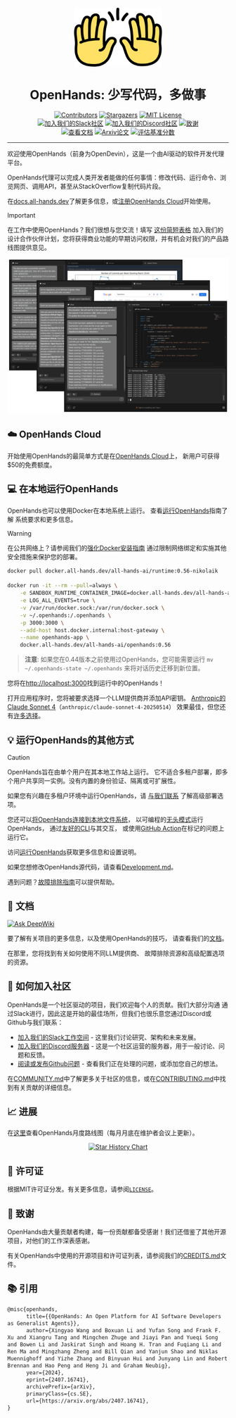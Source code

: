 
<a name="readme-top"></a>

<div align="center">
  <img src="./docs/static/img/logo.png" alt="Logo" width="200">
  <h1 align="center">OpenHands: 少写代码，多做事</h1>
</div>


<div align="center">
  <a href="https://github.com/All-Hands-AI/OpenHands/graphs/contributors"><img src="https://img.shields.io/github/contributors/All-Hands-AI/OpenHands?style=for-the-badge&color=blue" alt="Contributors"></a>
  <a href="https://github.com/All-Hands-AI/OpenHands/stargazers"><img src="https://img.shields.io/github/stars/All-Hands-AI/OpenHands?style=for-the-badge&color=blue" alt="Stargazers"></a>
  <a href="https://github.com/All-Hands-AI/OpenHands/blob/main/LICENSE"><img src="https://img.shields.io/github/license/All-Hands-AI/OpenHands?style=for-the-badge&color=blue" alt="MIT License"></a>
  <br/>
  <a href="https://dub.sh/openhands"><img src="https://img.shields.io/badge/Slack-Join%20Us-red?logo=slack&logoColor=white&style=for-the-badge" alt="加入我们的Slack社区"></a>
  <a href="https://discord.gg/ESHStjSjD4"><img src="https://img.shields.io/badge/Discord-Join%20Us-purple?logo=discord&logoColor=white&style=for-the-badge" alt="加入我们的Discord社区"></a>
  <a href="https://github.com/All-Hands-AI/OpenHands/blob/main/CREDITS.md"><img src="https://img.shields.io/badge/Project-Credits-blue?style=for-the-badge&color=FFE165&logo=github&logoColor=white" alt="致谢"></a>
  <br/>
  <a href="https://docs.all-hands.dev/usage/getting-started"><img src="https://img.shields.io/badge/Documentation-000?logo=googledocs&logoColor=FFE165&style=for-the-badge" alt="查看文档"></a>
  <a href="https://arxiv.org/abs/2407.16741"><img src="https://img.shields.io/badge/Paper%20on%20Arxiv-000?logoColor=FFE165&logo=arxiv&style=for-the-badge" alt="Arxiv论文"></a>
  <a href="https://docs.google.com/spreadsheets/d/1wOUdFCMyY6Nt0AIqF705KN4JKOWgeI4wUGUP60krXXs/edit?gid=0#gid=0"><img src="https://img.shields.io/badge/Benchmark%20score-000?logoColor=FFE165&logo=huggingface&style=for-the-badge" alt="评估基准分数"></a>
  <hr>
</div>

欢迎使用OpenHands（前身为OpenDevin），这是一个由AI驱动的软件开发代理平台。

OpenHands代理可以完成人类开发者能做的任何事情：修改代码、运行命令、浏览网页、调用API，甚至从StackOverflow复制代码片段。

在[docs.all-hands.dev](https://docs.all-hands.dev)了解更多信息，或[注册OpenHands Cloud](https://app.all-hands.dev)开始使用。

> [!IMPORTANT]
> 在工作中使用OpenHands？我们很想与您交流！填写
> [这份简短表格](https://docs.google.com/forms/d/e/1FAIpQLSet3VbGaz8z32gW9Wm-Grl4jpt5WgMXPgJ4EDPVmCETCBpJtQ/viewform)
> 加入我们的设计合作伙伴计划，您将获得商业功能的早期访问权限，并有机会对我们的产品路线图提供意见。

![应用截图](./docs/static/img/screenshot.png)

## ☁️ OpenHands Cloud
开始使用OpenHands的最简单方式是在[OpenHands Cloud](https://app.all-hands.dev)上，
新用户可获得$50的免费额度。

## 💻 在本地运行OpenHands

OpenHands也可以使用Docker在本地系统上运行。
查看[运行OpenHands](https://docs.all-hands.dev/usage/installation)指南了解
系统要求和更多信息。

> [!WARNING]
> 在公共网络上？请参阅我们的[强化Docker安装指南](https://docs.all-hands.dev/usage/runtimes/docker#hardened-docker-installation)
> 通过限制网络绑定和实施其他安全措施来保护您的部署。


```bash
docker pull docker.all-hands.dev/all-hands-ai/runtime:0.56-nikolaik

docker run -it --rm --pull=always \
    -e SANDBOX_RUNTIME_CONTAINER_IMAGE=docker.all-hands.dev/all-hands-ai/runtime:0.56-nikolaik \
    -e LOG_ALL_EVENTS=true \
    -v /var/run/docker.sock:/var/run/docker.sock \
    -v ~/.openhands:/.openhands \
    -p 3000:3000 \
    --add-host host.docker.internal:host-gateway \
    --name openhands-app \
    docker.all-hands.dev/all-hands-ai/openhands:0.56
```

> **注意**: 如果您在0.44版本之前使用过OpenHands，您可能需要运行 `mv ~/.openhands-state ~/.openhands` 来将对话历史迁移到新位置。

您将在[http://localhost:3000](http://localhost:3000)找到运行中的OpenHands！

打开应用程序时，您将被要求选择一个LLM提供商并添加API密钥。
[Anthropic的Claude Sonnet 4](https://www.anthropic.com/api)（`anthropic/claude-sonnet-4-20250514`）
效果最佳，但您还有[许多选择](https://docs.all-hands.dev/usage/llms)。

## 💡 运行OpenHands的其他方式

> [!CAUTION]
> OpenHands旨在由单个用户在其本地工作站上运行。
> 它不适合多租户部署，即多个用户共享同一实例。没有内置的身份验证、隔离或可扩展性。
>
> 如果您有兴趣在多租户环境中运行OpenHands，请
> [与我们联系](https://docs.google.com/forms/d/e/1FAIpQLSet3VbGaz8z32gW9Wm-Grl4jpt5WgMXPgJ4EDPVmCETCBpJtQ/viewform)
> 了解高级部署选项。

您还可以[将OpenHands连接到本地文件系统](https://docs.all-hands.dev/usage/runtimes/docker#connecting-to-your-filesystem)，
以可编程的[无头模式](https://docs.all-hands.dev/usage/how-to/headless-mode)运行OpenHands，
通过[友好的CLI](https://docs.all-hands.dev/usage/how-to/cli-mode)与其交互，
或使用[GitHub Action](https://docs.all-hands.dev/usage/how-to/github-action)在标记的问题上运行它。

访问[运行OpenHands](https://docs.all-hands.dev/usage/installation)获取更多信息和设置说明。

如果您想修改OpenHands源代码，请查看[Development.md](https://github.com/All-Hands-AI/OpenHands/blob/main/Development.md)。

遇到问题？[故障排除指南](https://docs.all-hands.dev/usage/troubleshooting)可以提供帮助。

## 📖 文档
  <a href="https://deepwiki.com/All-Hands-AI/OpenHands"><img src="https://deepwiki.com/badge.svg" alt="Ask DeepWiki" title="DeepWiki自动生成文档"></a>

要了解有关项目的更多信息，以及使用OpenHands的技巧，
请查看我们的[文档](https://docs.all-hands.dev/usage/getting-started)。

在那里，您将找到有关如何使用不同LLM提供商、
故障排除资源和高级配置选项的资源。

## 🤝 如何加入社区

OpenHands是一个社区驱动的项目，我们欢迎每个人的贡献。我们大部分沟通
通过Slack进行，因此这是开始的最佳场所，但我们也很乐意您通过Discord或Github与我们联系：

- [加入我们的Slack工作空间](https://dub.sh/openhands) - 这里我们讨论研究、架构和未来发展。
- [加入我们的Discord服务器](https://discord.gg/ESHStjSjD4) - 这是一个社区运营的服务器，用于一般讨论、问题和反馈。
- [阅读或发布Github问题](https://github.com/All-Hands-AI/OpenHands/issues) - 查看我们正在处理的问题，或添加您自己的想法。

在[COMMUNITY.md](./COMMUNITY.md)中了解更多关于社区的信息，或在[CONTRIBUTING.md](./CONTRIBUTING.md)中找到有关贡献的详细信息。

## 📈 进展

在[这里](https://github.com/orgs/All-Hands-AI/projects/1)查看OpenHands月度路线图（每月月底在维护者会议上更新）。

<p align="center">
  <a href="https://star-history.com/#All-Hands-AI/OpenHands&Date">
    <img src="https://api.star-history.com/svg?repos=All-Hands-AI/OpenHands&type=Date" width="500" alt="Star History Chart">
  </a>
</p>

## 📜 许可证

根据MIT许可证分发。有关更多信息，请参阅[`LICENSE`](./LICENSE)。

## 🙏 致谢

OpenHands由大量贡献者构建，每一份贡献都备受感谢！我们还借鉴了其他开源项目，对他们的工作深表感谢。

有关OpenHands中使用的开源项目和许可证列表，请参阅我们的[CREDITS.md](./CREDITS.md)文件。

## 📚 引用

```
@misc{openhands,
      title={{OpenHands: An Open Platform for AI Software Developers as Generalist Agents}},
      author={Xingyao Wang and Boxuan Li and Yufan Song and Frank F. Xu and Xiangru Tang and Mingchen Zhuge and Jiayi Pan and Yueqi Song and Bowen Li and Jaskirat Singh and Hoang H. Tran and Fuqiang Li and Ren Ma and Mingzhang Zheng and Bill Qian and Yanjun Shao and Niklas Muennighoff and Yizhe Zhang and Binyuan Hui and Junyang Lin and Robert Brennan and Hao Peng and Heng Ji and Graham Neubig},
      year={2024},
      eprint={2407.16741},
      archivePrefix={arXiv},
      primaryClass={cs.SE},
      url={https://arxiv.org/abs/2407.16741},
}
```
